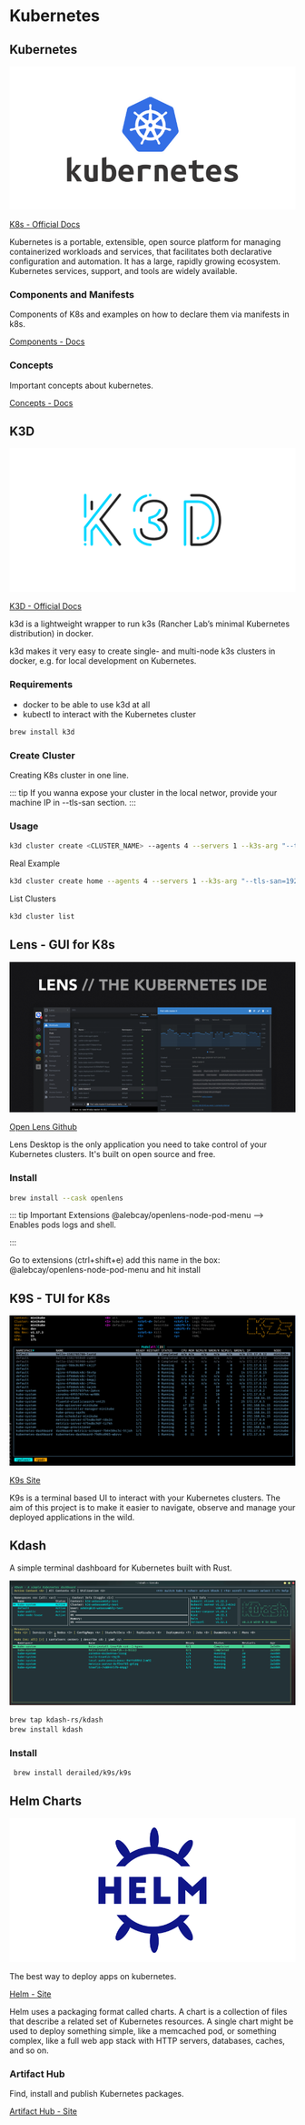 # Kubernetes

## Kubernetes

![K8S](./k8s.png)

[K8s - Official Docs](https://kubernetes.io/pt-br/docs/concepts/overview/what-is-kubernetes/)

Kubernetes is a portable, extensible, open source platform for managing containerized workloads and services, 
that facilitates both declarative configuration and automation. 
It has a large, rapidly growing ecosystem. Kubernetes services, support, and tools are widely available.

### Components and Manifests

Components of K8s and examples on how to declare them via manifests in k8s.

[Components - Docs](components/index.md)

### Concepts

Important concepts about kubernetes.

[Concepts - Docs](concepts/index.md)

## K3D

![K3D](./k3d.png)

[K3D - Official Docs](https://k3d.io)

k3d is a lightweight wrapper to run k3s (Rancher Lab’s minimal Kubernetes distribution) in docker.

k3d makes it very easy to create single- and multi-node k3s clusters in docker, e.g. for local development on Kubernetes.

### Requirements

* docker to be able to use k3d at all
* kubectl to interact with the Kubernetes cluster

```bash
brew install k3d
```

### Create Cluster

Creating K8s cluster in one line.

::: tip
If you wanna expose your cluster in the local networ, provide your machine IP in --tls-san section.
:::

### Usage
```bash
k3d cluster create <CLUSTER_NAME> --agents 4 --servers 1 --k3s-arg "--tls-san=<YOUR_MACHINE_IP>@server:*"
```

Real Example
```bash
k3d cluster create home --agents 4 --servers 1 --k3s-arg "--tls-san=192.168.0.243@server:*"
```

List Clusters
```bash
k3d cluster list
```

## Lens - GUI for K8s 

![Lens - IDE](./lens.png)

[Open Lens Github](https://github.com/MuhammedKalkan/OpenLens)

Lens Desktop is the only application you need to take control of your Kubernetes clusters. It's built on open source and free.

### Install
```bash
brew install --cask openlens
```

::: tip Important Extensions
@alebcay/openlens-node-pod-menu --> Enables pods logs and shell.

:::

Go to extensions (ctrl+shift+e) add this name in the box: @alebcay/openlens-node-pod-menu and hit install

## K9S - TUI for K8s

![K9s](./k9s.png)

[K9s Site](https://k9scli.io/)

K9s is a terminal based UI to interact with your Kubernetes clusters. The aim of this project is to make it easier to navigate, observe and manage your deployed applications in the wild.

## Kdash

A simple terminal dashboard for Kubernetes built with Rust.

![Kdash](./kdash.gif)

```bash
brew tap kdash-rs/kdash
brew install kdash
```

### Install

```bash
 brew install derailed/k9s/k9s
```

## Helm Charts

![Helm](./helm.png)

The best way to deploy apps on kubernetes.

[Helm - Site](https://helm.sh/)

Helm uses a packaging format called charts. A chart is a collection of files that describe a related set of Kubernetes resources. 
A single chart might be used to deploy something simple, like a memcached pod, or something complex, like a full web app stack with HTTP servers, databases, caches, and so on.

### Artifact Hub

Find, install and publish Kubernetes packages.

[Artifact Hub - Site](https://artifacthub.io/)
